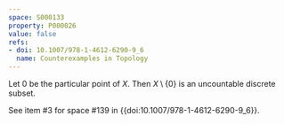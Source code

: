 ```yaml
---
space: S000133
property: P000026
value: false
refs:
- doi: 10.1007/978-1-4612-6290-9_6
  name: Counterexamples in Topology
---
```


Let $0$ be the particular point of $X$. Then $X\setminus \{0\}$ is an uncountable discrete subset.

See item #3 for space #139 in {{doi:10.1007/978-1-4612-6290-9_6}}.
